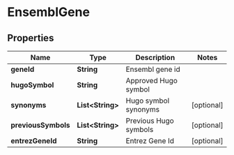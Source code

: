 

# EnsemblGene


## Properties

| Name | Type | Description | Notes |
|------------ | ------------- | ------------- | -------------|
|**geneId** | **String** | Ensembl gene id |  |
|**hugoSymbol** | **String** | Approved Hugo symbol |  |
|**synonyms** | **List&lt;String&gt;** | Hugo symbol synonyms |  [optional] |
|**previousSymbols** | **List&lt;String&gt;** | Previous Hugo symbols |  [optional] |
|**entrezGeneId** | **String** | Entrez Gene Id |  [optional] |



